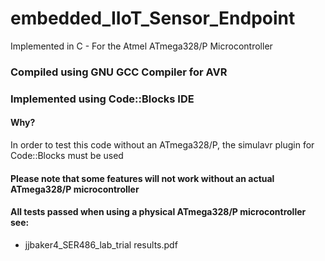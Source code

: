 # embedded_IIoT_Sensor_Endpoint
Implemented in C - For the Atmel ATmega328/P Microcontroller

### Compiled using GNU GCC Compiler for AVR

### Implemented using Code::Blocks IDE
#### Why?
In order to test this code without an ATmega328/P, the simulavr plugin for Code::Blocks must be used
#### Please note that some features will not work without an actual ATmega328/P microcontroller
#### All tests passed when using a physical ATmega328/P microcontroller see: 
- jjbaker4_SER486_lab_trial results.pdf